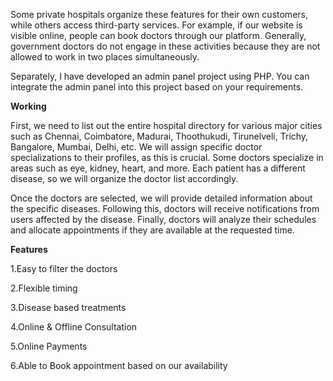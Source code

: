 Some private hospitals organize these features for their own customers, while others access third-party services. For example, if our website is visible online, people can book doctors through our platform. Generally, government doctors do not engage in these activities because they are not allowed to work in two places simultaneously.

Separately, I have developed an admin panel project using PHP. You can integrate the admin panel into this project based on your requirements.

**Working**

First, we need to list out the entire hospital directory for various major cities such as Chennai, Coimbatore, Madurai, Thoothukudi, Tirunelveli, Trichy, Bangalore, Mumbai, Delhi, etc. We will assign specific doctor specializations to their profiles, as this is crucial. Some doctors specialize in areas such as eye, kidney, heart, and more. Each patient has a different disease, so we will organize the doctor list accordingly.

Once the doctors are selected, we will provide detailed information about the specific diseases. Following this, doctors will receive notifications from users affected by the disease. Finally, doctors will analyze their schedules and allocate appointments if they are available at the requested time.

**Features**

1.Easy to filter the doctors

2.Flexible timing

3.Disease based treatments

4.Online & Offline Consultation

5.Online Payments

6.Able to Book appointment based on our availability

